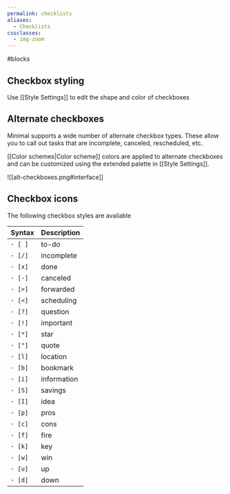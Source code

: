 ```yaml
---
permalink: checklists
aliases:
  - Checklists
cssclasses:
  - img-zoom
---
```

#blocks 

## Checkbox styling

Use [[Style Settings]] to edit the shape and color of checkboxes

## Alternate checkboxes

Minimal supports a wide number of alternate checkbox types. These allow you to call out tasks that are incomplete, canceled, rescheduled, etc.

[[Color schemes|Color scheme]] colors are applied to alternate checkboxes and can be customized using the extended palette in [[Style Settings]].

![[alt-checkboxes.png#interface]]

## Checkbox icons

The following checkbox styles are available

| Syntax   | Description |
| -------- | ----------- |
| `- [ ]`  | to-do       |
| `- [/]`  | incomplete  |
| `- [x]`  | done        |
| `- [-]`  | canceled    |
| `- [>]`  | forwarded   |
| `- [<]`  | scheduling  |
| `- [?]`  | question    |
| `- [!]`  | important   |
| `- [*]`  | star        |
| `- ["]`  | quote       |
| `- [l]`  | location    |
| `- [b]`  | bookmark    |
| `- [i]`  | information |
| `- [S]`  | savings     |
| `- [I]`  | idea        |
| `- [p]`  | pros        |
| `- [c]`  | cons        |
| `- [f]`  | fire        |
| `- [k]`  | key         |
| `- [w]`  | win         |
| `- [u]`  | up          |
| `- [d]`  | down        |